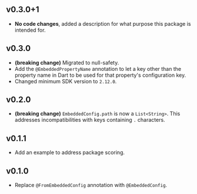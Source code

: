 ## v0.3.0+1
- **No code changes**, added a description for what purpose this package is intended for.

## v0.3.0
- **(breaking change)** Migrated to null-safety.
- Add the `@EmbeddedPropertyName` annotation to let a key other than the property name in Dart to be used for that property's configuration key.
- Changed minimum SDK version to `2.12.0`.

## v0.2.0
- **(breaking change)** `EmbeddedConfig.path` is now a `List<String>`. This addresses incompatibilities with keys containing `.` characters.

## v0.1.1
- Add an example to address package scoring.

## v0.1.0
- Replace `@FromEmbeddedConfig` annotation with `@EmbeddedConfig`.
